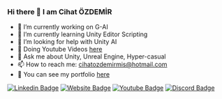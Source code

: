 ### Hi there 👋 I am Cihat ÖZDEMİR

- 🔭 I’m currently working on G-AI
- 🌱 I’m currently learning Unity Editor Scripting
- 🤔 I’m looking for help with Unity AI
- 👯 Doing Youtube Videos [here](https://www.youtube.com/channel/UCK43GgKU2zyycd40MkwolRA)
- 💬 Ask me about Unity, Unreal Engine, Hyper-casual
- 📫 How to reach me: cihatozdemirmis@hotmail.com
- 📖  You can see my portfolio [here](https://hot-g.github.io/)


[![Linkedin Badge](https://img.shields.io/badge/-cihatozdemir-blue?style=flat-square&logo=Linkedin&logoColor=white&link=https://www.linkedin.com/in/cihat-%C3%B6zdemir-4354a2177/)](https://www.linkedin.com/in/cihat-%C3%B6zdemir-4354a2177/)
[![Website Badge](https://img.shields.io/website?label=Portfolio&url=https%3A%2F%2Fhot-g.github.io%2F)](https://hot-g.github.io)
[![Youtube Badge](https://img.shields.io/youtube/channel/subscribers/UCK43GgKU2zyycd40MkwolRA?label=C%C4%B0HAT%20%C3%96ZDEM%C4%B0R)](https://www.youtube.com/channel/UCK43GgKU2zyycd40MkwolRA)
[![Discord Badge](https://img.shields.io/discord/998247288684150964?label=Oyun%20Toplulu%C4%9Fu)](https://discord.gg/xwRQeZXU)
